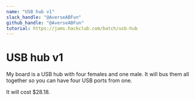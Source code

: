 ```yaml
---
name: "USB hub v1"
slack_handle: "@AverseABFun"
github_handle: "@AverseABFun"
tutorial: https://jams.hackclub.com/batch/usb-hub
---
```


# USB hub v1

<!-- Describe your board in 2-3 sentences. What are you making? What will it do? -->
My board is a USB hub with four females and one male. It will bus them all together so you can have four USB ports from one.

<!-- How much is it going to cost? -->
It will cost $28.18.

<!-- Tell us a little bit about your design process. What were some challenges? What helped? ***Totally optional*** -->
